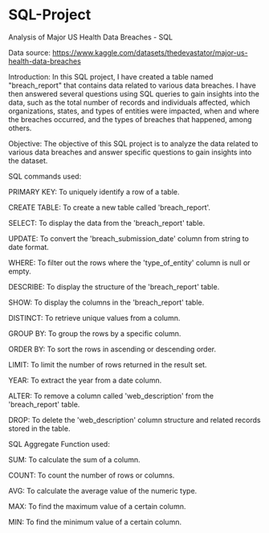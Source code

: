 # SQL-Project

Analysis of Major US Health Data Breaches - SQL

Data source: https://www.kaggle.com/datasets/thedevastator/major-us-health-data-breaches

Introduction: In this SQL project, I have created a table named "breach_report" that contains data related to various data breaches. I have then answered several questions using SQL queries to gain insights into the data, such as the total number of records and individuals affected, which organizations, states, and types of entities were impacted, when and where the breaches occurred, and the types of breaches that happened, among others.

Objective: The objective of this SQL project is to analyze the data related to various data breaches and answer specific questions to gain insights into the dataset.

SQL commands used:

PRIMARY KEY: To uniquely identify a row of a table.

CREATE TABLE: To create a new table called 'breach_report'.

SELECT: To display the data from the 'breach_report' table.

UPDATE: To convert the 'breach_submission_date' column from string to date format.

WHERE: To filter out the rows where the 'type_of_entity' column is null or empty.

DESCRIBE: To display the structure of the 'breach_report' table.

SHOW: To display the columns in the 'breach_report' table.

DISTINCT: To retrieve unique values from a column.

GROUP BY: To group the rows by a specific column.

ORDER BY: To sort the rows in ascending or descending order.

LIMIT: To limit the number of rows returned in the result set.

YEAR: To extract the year from a date column.

ALTER: To remove a column called 'web_description' from the 'breach_report' table.

DROP: To delete the 'web_description' column structure and related records stored in the table.

SQL Aggregate Function used:

SUM: To calculate the sum of a column.

COUNT: To count the number of rows or columns.

AVG: To calculate the average value of the numeric type.

MAX: To find the maximum value of a certain column.

MIN: To find the minimum value of a certain column.
